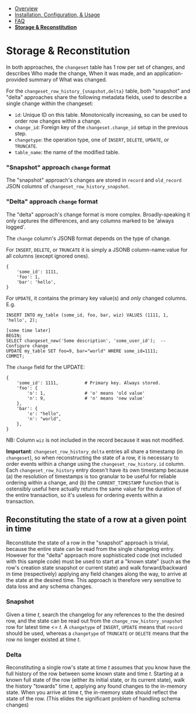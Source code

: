 - [Overview](./README.md)
- [Installation, Configuration, & Usage](./INSTALL.md)
- [FAQ](./FAQ.md)
- **[Storage & Reconstitution](./STORAGE.md)**


# Storage & Reconstitution

In both approaches, the `changeset` table has 1 row per set of changes, and describes Who made the change, When it
was made, and an application-provided summary of What was changed.

For the `changeset_row_history_{snapshot,delta}` table, both "snapshot" and "delta" approaches share the following
metadata fields, used to describe a single change within the changeset:
- `id`: Unique ID on this table. Monotonically increasing, so can be used to order row changes within a change.
- `change_id`: Foreign key of the `changeset.change_id` setup in the previous step.
- `changetype`: the operation type, one of `INSERT`, `DELETE`, `UPDATE`, or `TRUNCATE`.
- `table_name`: the name of the modified table.


### "Snapshot" approach `change` format

The "snapshot" approach's changes are stored in `record` and `old_record` JSON columns of `changeset_row_history_snapshot`.


### "Delta" approach `change` format

The "delta" approach's change format is more complex. Broadly-speaking it only captures the differences, and any
columns marked to be 'always logged'.

The `change` column's JSONB format depends on the type of change.

For `INSERT`, `DELETE`, or `TRUNCATE` it is simply a JSONB column-name:value for all columns (except ignored ones).
```
{
    'some_id': 1111,
    'foo': 1,
    'bar': 'hello',
}
```

For `UPDATE`, it contains the primary key value(s) and *only* changed columns. E.g.

```
INSERT INTO my_table (some_id, foo, bar, wiz) VALUES (1111, 1, 'hello', 2);

[some time later]
BEGIN;
SELECT changeset_new('Some description', 'some_user_id');  -- Configure change
UPDATE my_table SET foo=9, bar="world" WHERE some_id=1111;
COMMIT;
```

The `change` field for the UPDATE:
```
{
    'some_id': 1111,          # Primary key. Always stored.
    'foo': {
        'o': 1,               # 'o' means 'old value'
        'n': 9,               # 'n' means 'new value'
    },
    'bar': {
        'o': "hello",
        'n': "world",
    },
}
```
NB: Column `wiz` is not included in the record because it was not modified.

**Important**: `changeset_row_history_delta` entries all share a timestamp (in `changeset`), so when reconstructing the
state of a row, it is necessary to order events within a change using the `changeset_row_history.id` column.
Each `changeset_row_history` entry doesn't have its own timestamp because (a) the resolution of timestamps is too
granular to be useful for reliable ordering within a change, and (b) the `CURRENT_TIMESTAMP` function that
is ostensibly useful here actually returns the same value for the duration of the entire transaction, so it's
useless for ordering events within a transaction.


## Reconstituting the state of a row at a given point in time

Reconstitute the state of a row in the "snapshot" approach is trivial, because the entire state can be read from the single
changelog entry. However for the "delta" approach more sophisticated code (not included with this sample code) must be used
to start at a "known state" (such as the row's creation state snapshot or current state) and walk forward/backward in time
(respectively) applying any field changes along the way, to arrive at the state at the desired time. This approach is
therefore very sensitive to data loss and any schema changes.

### Snapshot
Given a time _t_, search the changelog for any references to the the desired row, and the state can be read out from the
`change_row_history_snapshot` row for latest time <= _t_. A `changetype` of `INSERT`, `UPDATE` means that `record` should
be used, whereas a `changetype` of `TRUNCATE` or `DELETE` means that the row no longer existed at time _t_. 

### Delta

Reconstituting a single row's state at time _t_ assumes that you know have the full history of
the row between some known state and time _t_. Starting at a known full state of the row (either its initial state,
or its current state), walk the history "towards" time _t_, applying any found changes to the in-memory state.
When you arrive at time _t_, the in-memory state should reflect the state of the row. (This elides the significant problem
of handling schema changes)
